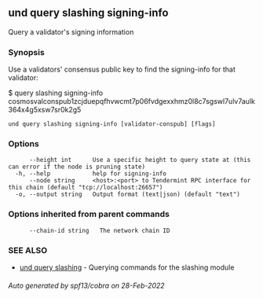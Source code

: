 ## und query slashing signing-info

Query a validator's signing information

### Synopsis

Use a validators' consensus public key to find the signing-info for that validator:

$ <appd> query slashing signing-info cosmosvalconspub1zcjduepqfhvwcmt7p06fvdgexxhmz0l8c7sgswl7ulv7aulk364x4g5xsw7sr0k2g5

```
und query slashing signing-info [validator-conspub] [flags]
```

### Options

```
      --height int      Use a specific height to query state at (this can error if the node is pruning state)
  -h, --help            help for signing-info
      --node string     <host>:<port> to Tendermint RPC interface for this chain (default "tcp://localhost:26657")
  -o, --output string   Output format (text|json) (default "text")
```

### Options inherited from parent commands

```
      --chain-id string   The network chain ID
```

### SEE ALSO

* [und query slashing](und_query_slashing.md)	 - Querying commands for the slashing module

###### Auto generated by spf13/cobra on 28-Feb-2022
